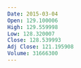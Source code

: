 ```yaml
---
Date: 2015-03-04
Open: 129.100006
High: 129.559998
Low: 128.320007
Close: 128.539993
Adj Close: 121.195908
Volume: 31666300
---
```

